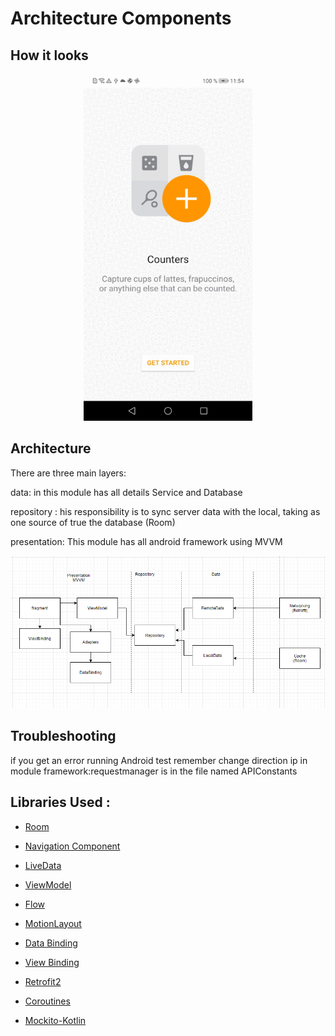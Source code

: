 # Architecture Components
  

## How it looks

<p align="center">
    <img width="270" height="555" src="gitdata/counterApp.gif">
</p>
  

## Architecture  

There are three main layers:  

data: in this module has all details Service and Database

repository : his responsibility is to sync server data with the local, taking as one source of true the database (Room)

presentation: This module has all android framework using MVVM

  


![alt text](https://github.com/andresarangopro/Corner/blob/SP1-recycler-changed-to-list/gitdata/Arquitecture.png)

  

## Troubleshooting
  

if you get an error running Android test remember change direction ip in module framework:requestmanager is in the file named APIConstants

  

## Libraries Used :

* [Room](https://developer.android.com/jetpack/androidx/releases/room)

* [Navigation Component](https://codelabs.developers.google.com/codelabs/android-navigation/index.html?index=..%2F..index#0)

* [LiveData](https://developer.android.com/topic/libraries/architecture/livedata)

* [ViewModel](https://developer.android.com/topic/libraries/architecture/viewmodel?gclid=Cj0KCQiA4feBBhC9ARIsABp_nbVSzmSdBQuAKP2WhE9fTRDmz2u67AtgL7wFOrs5kgcNKuqHWPbA3mEaAsSJEALw_wcB&gclsrc=aw.ds)

* [Flow](https://developer.android.com/kotlin/coroutines/additional-resources)

* [MotionLayout](https://developer.android.com/training/constraint-layout/motionlayout)

* [Data Binding](https://codelabs.developers.google.com/codelabs/android-databinding/index.html?index=..%2F..index#5)

* [View Binding](https://developer.android.com/topic/libraries/view-binding)

* [Retrofit2](https://square.github.io/retrofit/)

* [Coroutines](https://developer.android.com/kotlin/coroutines)

* [Mockito-Kotlin](https://github.com/mockito/mockito-kotlin#mockito-kotlin)

  
  